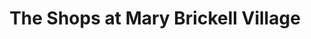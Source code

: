 ---
title: "The Shops at Mary Brickell Village"
url: /miami/the-shops-at-mary-brickell-village/
shop: mall
---